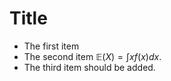 # Title
  + The first item
  + The second item $\mathbb{E}(X)=\int x f(x)dx$.
  + The third item should be added.
